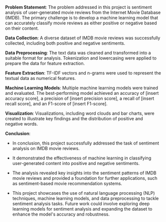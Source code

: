 **Problem Statement**:
The problem addressed in this project is sentiment analysis of user-generated movie reviews from the Internet Movie Database (IMDB). The primary challenge is to develop a machine learning model that can accurately classify movie reviews as either positive or negative based on their content.

**Data Collection**: A diverse dataset of IMDB movie reviews was successfully collected, including both positive and negative sentiments.

**Data Preprocessing**: The text data was cleaned and transformed into a suitable format for analysis. Tokenization and lowercasing were applied to prepare the data for feature extraction.

**Feature Extraction**: TF-IDF vectors and n-grams were used to represent the textual data as numerical features.

**Machine Learning Models**: Multiple machine learning models were trained and evaluated. The best-performing model achieved an accuracy of [insert accuracy score], a precision of [insert precision score], a recall of [insert recall score], and an F1-score of [insert F1-score].

**Visualization**: Visualizations, including word clouds and bar charts, were created to illustrate key findings and the distribution of positive and negative words.

**Conclusion**:

- In conclusion, this project successfully addressed the task of sentiment analysis on IMDB movie reviews.
- It demonstrated the effectiveness of machine learning in classifying user-generated content into positive and negative sentiments.
-  The analysis revealed key insights into the sentiment patterns of IMDB movie reviews and provided a foundation for further applications, such as sentiment-based movie recommendation systems.

- This project showcases the use of natural language processing (NLP) techniques, machine learning models, and data preprocessing to tackle sentiment analysis tasks. Future work could involve exploring deep learning models for sentiment analysis and expanding the dataset to enhance the model's accuracy and robustness.
